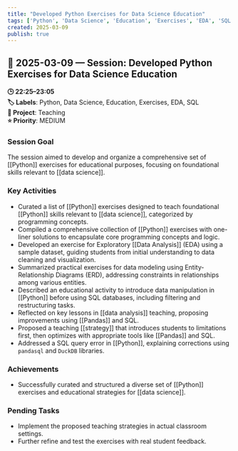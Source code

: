```yaml
---
title: "Developed Python Exercises for Data Science Education"
tags: ['Python', 'Data Science', 'Education', 'Exercises', 'EDA', 'SQL']
created: 2025-03-09
publish: true
---
```


## 📅 2025-03-09 — Session: Developed Python Exercises for Data Science Education

**🕒 22:25–23:05**  
**🏷️ Labels**: Python, Data Science, Education, Exercises, EDA, SQL  
**📂 Project**: Teaching  
**⭐ Priority**: MEDIUM  


### Session Goal
The session aimed to develop and organize a comprehensive set of [[Python]] exercises for educational purposes, focusing on foundational skills relevant to [[data science]].

### Key Activities
- Curated a list of [[Python]] exercises designed to teach foundational [[Python]] skills relevant to [[data science]], categorized by programming concepts.
- Compiled a comprehensive collection of [[Python]] exercises with one-liner solutions to encapsulate core programming concepts and logic.
- Developed an exercise for Exploratory [[Data Analysis]] (EDA) using a sample dataset, guiding students from initial understanding to data cleaning and visualization.
- Summarized practical exercises for data modeling using Entity-Relationship Diagrams (ERD), addressing constraints in relationships among various entities.
- Described an educational activity to introduce data manipulation in [[Python]] before using SQL databases, including filtering and restructuring tasks.
- Reflected on key lessons in [[data analysis]] teaching, proposing improvements using [[Pandas]] and SQL.
- Proposed a teaching [[strategy]] that introduces students to limitations first, then optimizes with appropriate tools like [[Pandas]] and SQL.
- Addressed a SQL query error in [[Python]], explaining corrections using `pandasql` and `DuckDB` libraries.

### Achievements
- Successfully curated and structured a diverse set of [[Python]] exercises and educational strategies for [[data science]].

### Pending Tasks
- Implement the proposed teaching strategies in actual classroom settings.
- Further refine and test the exercises with real student feedback.
